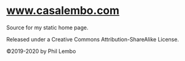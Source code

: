 # www.casalembo.com
Source for my static home page.

Released under a Creative Commons Attribution-ShareAlike License.

&copy;2019-2020 by Phil Lembo

